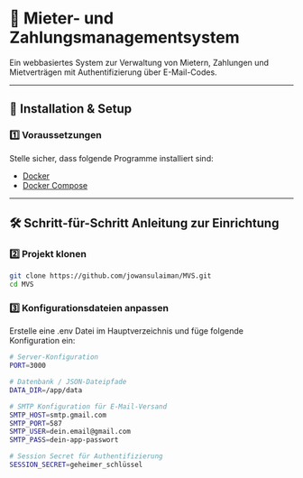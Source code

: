 # 📌 **Mieter- und Zahlungsmanagementsystem**  
Ein webbasiertes System zur Verwaltung von Mietern, Zahlungen und Mietverträgen mit Authentifizierung über E-Mail-Codes.

---

## 🚀 **Installation & Setup**  

### **1️⃣ Voraussetzungen**  
Stelle sicher, dass folgende Programme installiert sind:
- [Docker](https://www.docker.com/get-started)
- [Docker Compose](https://docs.docker.com/compose/install/)

---

## 🛠 **Schritt-für-Schritt Anleitung zur Einrichtung**  

### **2️⃣ Projekt klonen**  

```bash
git clone https://github.com/jowansulaiman/MVS.git
cd MVS
```

### **3️⃣ Konfigurationsdateien anpassen**  

Erstelle eine .env Datei im Hauptverzeichnis und füge folgende Konfiguration ein:
```bash
# Server-Konfiguration
PORT=3000

# Datenbank / JSON-Dateipfade
DATA_DIR=/app/data

# SMTP Konfiguration für E-Mail-Versand
SMTP_HOST=smtp.gmail.com
SMTP_PORT=587
SMTP_USER=dein.email@gmail.com
SMTP_PASS=dein-app-passwort

# Session Secret für Authentifizierung
SESSION_SECRET=geheimer_schlüssel
```

